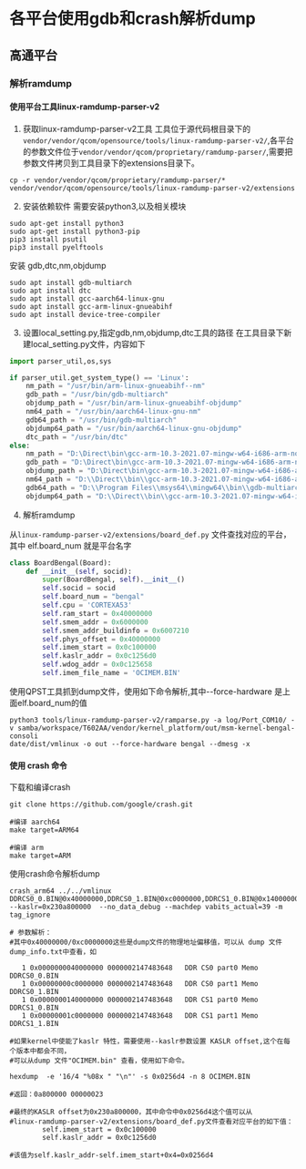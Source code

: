 # 各平台使用gdb和crash解析dump

## 高通平台

### 解析ramdump

#### 使用平台工具linux-ramdump-parser-v2

1. 获取linux-ramdump-parser-v2工具
工具位于源代码根目录下的 `vendor/vendor/qcom/opensource/tools/linux-ramdump-parser-v2/`,各平台的参数文件位于`vendor/vendor/qcom/proprietary/ramdump-parser/`,需要把参数文件拷贝到工具目录下的extensions目录下。

```Shell
cp -r vendor/vendor/qcom/proprietary/ramdump-parser/*
vendor/vendor/qcom/opensource/tools/linux-ramdump-parser-v2/extensions
```

2. 安装依赖软件
需要安装python3,以及相关模块

```Shell
sudo apt-get install python3
sudo apt-get install python3-pip
pip3 install psutil
pip3 install pyelftools
```

安装 gdb,dtc,nm,objdump

```Shell
sudo apt install gdb-multiarch
sudo apt install dtc
sudo apt install gcc-aarch64-linux-gnu
sudo apt install gcc-arm-linux-gnueabihf
sudo apt install device-tree-compiler
```

3. 设置local_setting.py,指定gdb,nm,objdump,dtc工具的路径
在工具目录下新建local_setting.py文件，内容如下

```python
import parser_util,os,sys

if parser_util.get_system_type() == 'Linux':
    nm_path = "/usr/bin/arm-linux-gnueabihf--nm"
    gdb_path = "/usr/bin/gdb-multiarch"
    objdump_path = "/usr/bin/arm-linux-gnueabihf-objdump"
    nm64_path = "/usr/bin/aarch64-linux-gnu-nm"
    gdb64_path = "/usr/bin/gdb-multiarch"
    objdump64_path = "/usr/bin/aarch64-linux-gnu-objdump"
    dtc_path = "/usr/bin/dtc"
else:
    nm_path = "D:\Direct\bin\gcc-arm-10.3-2021.07-mingw-w64-i686-arm-none-linux-gnueabihf\bin\arm-none-linux-gnueabihf-nm.exe"
    gdb_path = "D:\Direct\bin\gcc-arm-10.3-2021.07-mingw-w64-i686-arm-none-linux-gnueabihf\bin\arm-none-linux-gnueabihf-gdb.exe"
    objdump_path = "D:\Direct\bin\gcc-arm-10.3-2021.07-mingw-w64-i686-arm-none-linux-gnueabihf\bin\arm-none-linux-gnueabihf-objdump.exe"
    nm64_path = "D:\\Direct\\bin\\gcc-arm-10.3-2021.07-mingw-w64-i686-aarch64-none-linux-gnu\\bin\\aarch64-none-linux-gnu-nm.exe"
    gdb64_path = "D:\\Program Files\\msys64\\mingw64\\bin\\gdb-multiarch.exe"
    objdump64_path = "D:\\Direct\\bin\\gcc-arm-10.3-2021.07-mingw-w64-i686-aarch64-none-linux-gnu\\bin\\aarch64-none-linux-gnu-objdump.exe"
```

4. 解析ramdump

从`linux-ramdump-parser-v2/extensions/board_def.py` 文件查找对应的平台，其中 elf.board_num 就是平台名字

```python
class BoardBengal(Board):
    def __init__(self, socid):
        super(BoardBengal, self).__init__()
        self.socid = socid
        self.board_num = "bengal"
        self.cpu = 'CORTEXA53'
        self.ram_start = 0x40000000
        self.smem_addr = 0x6000000
        self.smem_addr_buildinfo = 0x6007210
        self.phys_offset = 0x40000000
        self.imem_start = 0x0c100000
        self.kaslr_addr = 0x0c1256d0
        self.wdog_addr = 0x0c125658
        self.imem_file_name = 'OCIMEM.BIN'
```

使用QPST工具抓到dump文件，使用如下命令解析,其中--force-hardware 是上面elf.board_num的值

```Shell
python3 tools/linux-ramdump-parser-v2/ramparse.py -a log/Port_COM10/ -v samba/workspace/T602AA/vendor/kernel_platform/out/msm-kernel-bengal-consoli
date/dist/vmlinux -o out --force-hardware bengal --dmesg -x
```

#### 使用 crash 命令

下载和编译crash

```Shell
git clone https://github.com/google/crash.git

#编译 aarch64 
make target=ARM64

#编译 arm 
make target=ARM
```

使用crash命令解析dump

```Shell
crash_arm64 ../../vmlinux DDRCS0_0.BIN@0x40000000,DDRCS0_1.BIN@0xc0000000,DDRCS1_0.BIN@0x140000000,DDRCS1_1.BIN@0x1c0000000 --kaslr=0x230a800000  --no_data_debug --machdep vabits_actual=39 -m tag_ignore

# 参数解析：
#其中0x40000000/0xc0000000这些是dump文件的物理地址偏移值，可以从 dump 文件 dump_info.txt中查看，如

   1 0x0000000040000000 0000002147483648   DDR CS0 part0 Memo         DDRCS0_0.BIN
   1 0x00000000c0000000 0000002147483648   DDR CS0 part1 Memo         DDRCS0_1.BIN
   1 0x0000000140000000 0000002147483648   DDR CS1 part0 Memo         DDRCS1_0.BIN
   1 0x00000001c0000000 0000002147483648   DDR CS1 part1 Memo         DDRCS1_1.BIN

#如果kernel中使能了kaslr 特性，需要使用--kaslr参数设置 KASLR offset,这个在每个版本中都会不同，
#可以从dump 文件"OCIMEM.bin" 查看，使用如下命令。

hexdump  -e '16/4 "%08x " "\n"' -s 0x0256d4 -n 8 OCIMEM.BIN

#返回：0a800000 00000023

#最终的KASLR offset为0x230a800000，其中命令中0x0256d4这个值可以从
#linux-ramdump-parser-v2/extensions/board_def.py文件查看对应平台的如下值：
        self.imem_start = 0x0c100000
        self.kaslr_addr = 0x0c1256d0

#该值为self.kaslr_addr-self.imem_start+0x4=0x0256d4

```
